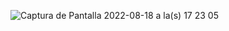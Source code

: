 ![Captura de Pantalla 2022-08-18 a la(s) 17 23 05](https://user-images.githubusercontent.com/77374408/185433026-ab6393bc-d570-45a4-97ba-fee9939198f5.png)
